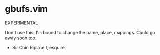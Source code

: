 # gbufs.vim

EXPERIMENTAL

Don't use this. I'm bound to change the name, place, mappings. Could go away soon too.

- Sir Chin Riplace I, esquire
